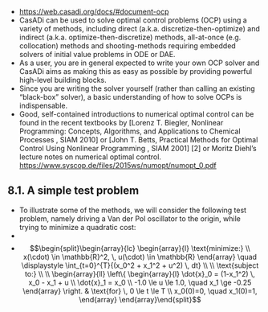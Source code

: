 - https://web.casadi.org/docs/#document-ocp
- CasADi can be used to solve optimal control problems (OCP) using a variety of methods, including direct (a.k.a. discretize-then-optimize) and indirect (a.k.a. optimize-then-discretize) methods, all-at-once (e.g. collocation) methods and shooting-methods requiring embedded solvers of initial value problems in ODE or DAE.
- As a user, you are in general expected to write your own OCP solver and CasADi aims as making this as easy as possible by providing powerful high-level building blocks.
- Since you are writing the solver yourself (rather than calling an existing “black-box” solver), a basic understanding of how to solve OCPs is indispensable.
- Good, self-contained introductions to numerical optimal control can be found in the recent textbooks by  [Lorenz T. Biegler, Nonlinear Programming: Concepts, Algorithms, and Applications to Chemical Processes , SIAM 2010]
   or [John T. Betts, Practical Methods for Optimal Control Using Nonlinear Programming , SIAM 2001] 
  [2] or Moritz Diehl’s lecture notes on numerical optimal control. https://www.syscop.de/files/2015ws/numopt/numopt_0.pdf
## 8.1. A simple test problem
- To illustrate some of the methods, we will consider the following test problem, namely driving a Van der Pol oscillator to the origin, while trying to minimize a quadratic cost:
-
-
  $$\begin{split}\begin{array}{lc}
  \begin{array}{l}
  \text{minimize:} \\
  x(\cdot) \in \mathbb{R}^2, \, u(\cdot) \in \mathbb{R}
  \end{array}
  \quad \displaystyle \int_{t=0}^{T}{(x_0^2 + x_1^2 + u^2) \, dt}
  \\
  \\
  \text{subject to:} \\
  \\
  \begin{array}{ll}
  \left\{
  \begin{array}{l}
  \dot{x}_0 = (1-x_1^2) \, x_0 - x_1 + u \\
  \dot{x}_1 = x_0 \\
  -1.0 \le u \le 1.0, \quad x_1 \ge -0.25
  \end{array} \right. & \text{for} \, 0 \le t \le T \\
  x_0(0)=0, \quad x_1(0)=1,
  \end{array}
  \end{array}\end{split}$$